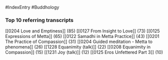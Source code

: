 #IndexEntry #Buddhology

### Top 10 referring transcripts
[[0204 Love and Emptiness]] (85)
[[0127 From Insight to Love]] (73)
[[0125 Expressions of Metta]] (65)
[[0122 Samadhi in Metta Practice]] (43)
[[0201 The Practice of Compassion]] (31)
[[0204 Guided meditation - Metta to phenomena]] (26)
[[1228 Equanimity (talk)]] (22)
[[0208 Equanimity in Compassion]] (15)
[[1231 Joy (talk)]] (12)
[[0125 Eros Unfettered Part 3]] (10)

